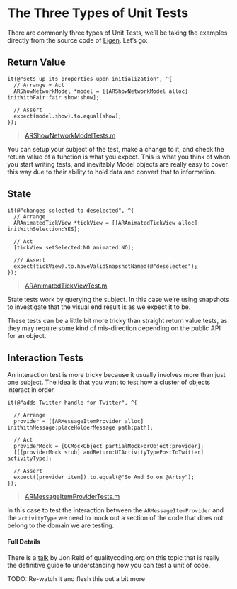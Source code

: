 # The Three Types of Unit Tests

There are commonly three types of Unit Tests, we’ll be taking the examples directly from the source code of [Eigen](https://github.com/artsy/eigen/). Let’s go:

## Return Value

``` objc
it(@"sets up its properties upon initialization", ^{
  // Arrange + Act
  ARShowNetworkModel *model = [[ARShowNetworkModel alloc] initWithFair:fair show:show];

  // Assert
  expect(model.show).to.equal(show);
});
```

> [ARShowNetworkModelTests.m](https://github.com/artsy/eigen/blob/6635bd8dc62186422ad6537dbc582e828bcb3776/Artsy%20Tests/ARShowNetworkModelTests.m#L18-L22)

You can setup your subject of the test, make a change to it, and check the return value of a function is what you expect. This is what you think of when you start writing tests, and inevitably Model objects are really easy to cover this way due to their ability to hold data and convert that to information.

## State

``` objc
it(@"changes selected to deselected", ^{
  // Arrange
  ARAnimatedTickView *tickView = [[ARAnimatedTickView alloc] initWithSelection:YES];

  // Act
  [tickView setSelected:NO animated:NO];

  /// Assert
  expect(tickView).to.haveValidSnapshotNamed(@"deselected");
});

```
> [ARAnimatedTickViewTest.m](https://github.com/artsy/eigen/blob/6635bd8dc62186422ad6537dbc582e828bcb3776/Artsy%20Tests/ARAnimatedTickViewTest.m#L27-L31)

State tests work by querying the subject. In this case we’re using snapshots to investigate that the visual end result is as we expect it to be.

These tests can be a little bit more tricky than straight return value tests, as they may require some kind of mis-direction depending on the public API for an object.

## Interaction Tests

An interaction test is more tricky because it usually involves more than just one subject. The idea is that you want to test how a cluster of objects interact in order

``` objc
it(@"adds Twitter handle for Twitter", ^{

  // Arrange
  provider = [[ARMessageItemProvider alloc] initWithMessage:placeHolderMessage path:path];

  // Act
  providerMock = [OCMockObject partialMockForObject:provider];
  [[[providerMock stub] andReturn:UIActivityTypePostToTwitter] activityType];

  // Assert
  expect([provider item]).to.equal(@"So And So on @Artsy");
});
```

> [ARMessageItemProviderTests.m](https://github.com/artsy/eigen/blob/6635bd8dc62186422ad6537dbc582e828bcb3776/Artsy%20Tests/ARMessageItemProviderTests.m#L53-L61)

In this case to test the interaction between the `ARMessageItemProvider` and the `activityType` we need to mock out a section of the code that does not belong to the domain we are testing.


#### Full Details

There is a [talk](https://www.youtube.com/watch?v=Jzlz3Bx-NzM) by Jon Reid of qualitycoding.org on this topic that is really the definitive guide to understanding how you can test a unit of code.

TODO: Re-watch it and flesh this out a bit more

